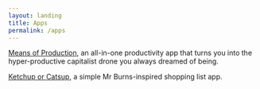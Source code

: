 ```yaml
---
layout: landing
title: Apps
permalink: /apps
---
```


[Means of Production](https://meansapp.com), an all-in-one productivity app that turns you into the hyper-productive capitalist drone you always dreamed of being.

[Ketchup or Catsup](https://davidmichael.me/apps/ketchuporcatsup), a simple Mr Burns-inspired shopping list app.